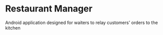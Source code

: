 # Restaurant Manager
Android application designed for waiters to relay customers' orders to the kitchen
